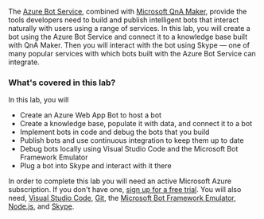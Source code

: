 The [Azure Bot Service](https://azure.microsoft.com/en*us/services/bot*service/), combined with [Microsoft QnA Maker](https://www.qnamaker.ai/), provide the tools developers need to build and publish intelligent bots that interact naturally with users using a range of services. In this lab, you will create a bot using the Azure Bot Service and connect it to a knowledge base built with QnA Maker. Then you will interact with the bot using Skype — one of many popular services with which bots built with the Azure Bot Service can integrate.

### What's covered in this lab?
In this lab, you will
* Create an Azure Web App Bot to host a bot
* Create a knowledge base, populate it with data, and connect it to a bot
* Implement bots in code and debug the bots that you build
* Publish bots and use continuous integration to keep them up to date
* Debug bots locally using Visual Studio Code and the Microsoft Bot Framework Emulator
* Plug a bot into Skype and interact with it there

In order to complete this lab you will need an active Microsoft Azure subscription. If you don't have one, [sign up for a free trial](http://aka.ms/WATK-FreeTrial). You will also need, [Visual Studio Code](http://code.visualstudio.com), [Git](https://git-scm.com), the [Microsoft Bot Framework Emulator](https://emulator.botframework.com/), [Node.js](https://nodejs.org), and [Skype](https://www.skype.com/en/download-skype/skype-for-computer/).